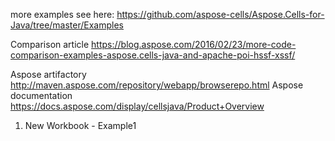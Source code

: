 more examples see here: https://github.com/aspose-cells/Aspose.Cells-for-Java/tree/master/Examples

Comparison article
https://blog.aspose.com/2016/02/23/more-code-comparison-examples-aspose.cells-java-and-apache-poi-hssf-xssf/

Aspose artifactory
http://maven.aspose.com/repository/webapp/browserepo.html
Aspose documentation
https://docs.aspose.com/display/cellsjava/Product+Overview

1. New Workbook - Example1